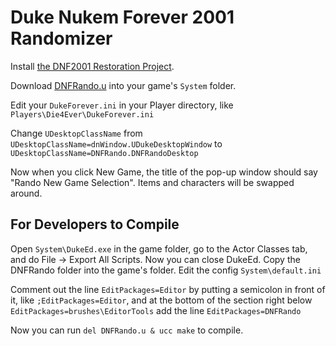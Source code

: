# Duke Nukem Forever 2001 Randomizer

Install [the DNF2001 Restoration Project](https://www.moddb.com/mods/dnf2001-restoration-project/downloads/duke-nukem-restoration-first-slice-10).

Download [DNFRando.u](https://github.com/Die4Ever/dnf2001-randomizer/raw/main/DNFRando.u) into your game's `System` folder.

Edit your `DukeForever.ini` in your Player directory, like `Players\Die4Ever\DukeForever.ini`

Change `UDesktopClassName` from `UDesktopClassName=dnWindow.UDukeDesktopWindow` to `UDesktopClassName=DNFRando.DNFRandoDesktop`

Now when you click New Game, the title of the pop-up window should say "Rando New Game Selection". Items and characters will be swapped around.

## For Developers to Compile

Open `System\DukeEd.exe` in the game folder, go to the Actor Classes tab, and do File -> Export All Scripts. Now you can close DukeEd. Copy the DNFRando folder into the game's folder. Edit the config `System\default.ini`

Comment out the line `EditPackages=Editor` by putting a semicolon in front of it, like `;EditPackages=Editor`, and at the bottom of the section right below `EditPackages=brushes\EditorTools` add the line `EditPackages=DNFRando`

Now you can run `del DNFRando.u & ucc make` to compile.
